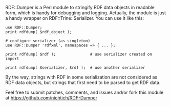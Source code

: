 RDF::Dumper is a Perl module to stringify RDF data objects in readable form,
which is handy for debugging and logging. Actually, the module is just a handy 
wrapper on RDF::Trine::Serializer. You can use it like this:

    use RDF::Dumper;
    print rdfdump( $rdf_object );

    # configure serializer (as singleton)
    use RDF::Dumper 'rdfxml', namespaces => { ... };

    print rdfdump( $rdf );               # use serializer created on import

    print rdfdump( $serializer, $rdf );  # use another serializer

By the way, strings with RDF in some serialization are not considered as RDF 
data objects, but strings that first need to be parsed to get RDF data.

Feel free to submit patches, comments, and issues and/or fork this module at
https://github.com/nichtich/RDF-Dumper

